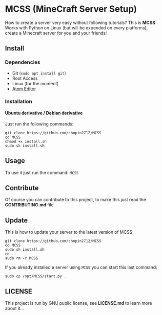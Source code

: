 # MCSS (MineCraft Server Setup)
How to create a server very easy without following tutorials? This is **MCSS**.
Works with Python on Linux (but will be expended on every platforms), create a Minecraft server for you and your friends!

## Install
### Dependencies
* Git (`sudo apt install git`)
* Root Access
* Linux (for the moment)
* [Atom Editor](https://atom.io)

### Installation
#### Ubuntu derivative / Debian derivative
Just run the following commands:
```
git clone https://github.com/chopin2712/MCSS
cd MCSS
chmod +x install.sh
sudo sh install.sh
```

## Usage
To use it just run the command: `MCSS`

## Contribute
Of course you can contribute to this project, to make this just read the **CONTRIBUTING.md** file.

## Update
This is how to update your server to the latest version of MCSS:
```
git clone https://github.com/chopin2712/MCSS
cd MCSS
sudo sh install.sh
cd ..
sudo rm -r MCSS
```
If you already installed a server using `MCSS` you can start this last command:
```
sudo cp /opt/MCSS/start.py .
```

## LICENSE
This project is run by GNU public license, see **LICENSE.md** to learn more about it...
